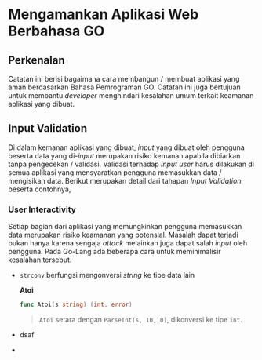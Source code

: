 # Mengamankan Aplikasi Web Berbahasa GO

## Perkenalan

Catatan ini berisi bagaimana cara membangun / membuat aplikasi yang aman berdasarkan Bahasa Pemrograman GO. Catatan ini juga bertujuan untuk membantu *developer* menghindari kesalahan umum terkait keamanan aplikasi yang dibuat.

## Input Validation

Di dalam kemanan aplikasi yang dibuat, *input* yang dibuat oleh pengguna beserta data yang di-*input* merupakan risiko kemanan apabila dibiarkan tanpa pengecekan / validasi. Validasi terhadap *input user* harus dilakukan di semua aplikasi yang mensyaratkan pengguna memasukkan data / mengisikan data. Berikut merupakan detail dari tahapan *Input Validation* beserta contohnya,

### User Interactivity

Setiap bagian dari aplikasi yang memungkinkan pengguna memasukkan data merupakan risiko keamanan yang potensial. Masalah dapat terjadi bukan hanya karena sengaja *attack* melainkan juga dapat salah *input* oleh pengguna. Pada Go-Lang ada beberapa cara untuk meminimalisir kesalahan tersebut.

- `strconv` berfungsi mengonversi *string* ke tipe data lain
  
  **Atoi**
  
  ```go
  func Atoi(s string) (int, error)
  ```
  
  > `Atoi` setara dengan `ParseInt(s, 10, 0)`, dikonversi ke tipe `int`.

- dsaf

- 
